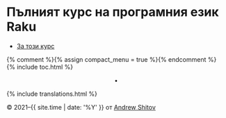 # Пълният курс на програмния език Raku

* [За този курс](/bg/about-this-course)

{% comment %}{% assign compact_menu = true %}{% endcomment %}
{% include toc.html %}


<center>•</center>

{% include translations.html %}

© 2021–{{ site.time | date: '%Y' }} от <a href="https://andrewshitov.com/">Andrew Shitov</a>